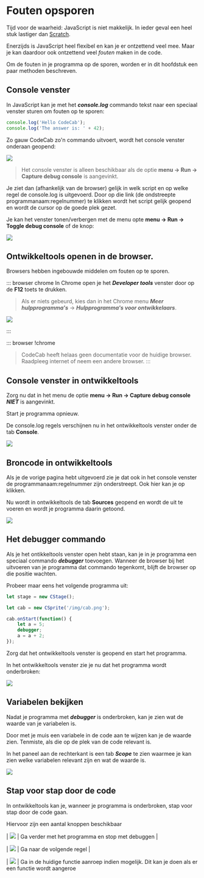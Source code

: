 # Fouten opsporen

Tijd voor de waarheid: JavaScript is niet makkelijk. In ieder geval een heel stuk lastiger dan [Scratch](https://scratch.mit.edu).

Enerzijds is JavaScript heel flexibel en kan je er ontzettend veel mee. Maar je kan daardoor ook ontzettend veel
_fouten_ maken in de code.

Om de fouten in je programma op de sporen, worden er in dit hoofdstuk een paar methoden beschreven.


## Console venster

In JavaScript kan je met het ___console.log___ commando tekst naar een speciaal venster sturen om fouten op te sporen:


```js
console.log('Hello CodeCab');
console.log('The answer is: ' + 42);
```


Zo gauw CodeCab zo'n commando uitvoert, wordt het console venster onderaan geopend:

![](doc/img/consolelog.png)

> Het console venster is alleen beschikbaar als de optie __menu -> Run -> Capture debug console__ is aangevinkt.

Je ziet dan (afhankelijk van de browser) gelijk in welk script en op welke regel
de console.log is uitgevoerd. Door op die link (de ondstreepte programmanaam:regelnummer) te klikken wordt het script gelijk geopend
en wordt de cursor op de goede plek gezet.

Je kan het venster tonen/verbergen met de menu opte __menu -> Run -> Toggle debug console__ of de knop:

![](doc/img/consolelog_button.png)

## Ontwikkeltools openen in de browser.

Browsers hebben ingebouwde middelen om fouten op te sporen.

::: browser chrome
In Chrome open je het ___Developer tools___ venster door op de __F12__ toets te drukken.

> Als er niets gebeurd, kies dan in het Chrome menu ___Meer hulpprogramma's___ -> ___Hulpprogramma's voor ontwikkelaars___.

![](doc/img/developer-tools.png)


:::

::: browser !chrome
> CodeCab heeft helaas geen documentatie voor de huidige browser.
Raadpleeg internet of neem een andere browser.
:::

## Console venster in ontwikkeltools

Zorg nu dat in het menu de optie __menu -> Run -> Capture debug console__ ___NIET___ is aangevinkt.

Start je programma opnieuw.

De console.log regels verschijnen nu in het ontwikkeltools venster onder de tab __Console__.

![](doc/img/developer-tools-console.png)

## Broncode in ontwikkeltools

Als je de vorige pagina hebt uitgevoerd zie je dat ook in het console venster de programmanaam:regelnummer zijn onderstreept.
Ook hier kan je op klikken.

Nu wordt in ontwikkeltools de tab __Sources__ geopend en wordt de uit te voeren en wordt je programma daarin getoond.

![](doc/img/developer-tools-sources.png)

## Het debugger commando

Als je het ontikkeltools venster open hebt staan, kan je in je programma een speciaal commando ___debugger___ toevoegen. Wanneer de browser
bij het uitvoeren van je programma dat commando tegenkomt, blijft de browser op die positie wachten.

Probeer maar eens het volgende programma uit:

```js
let stage = new CStage();

let cab = new CSprite('/img/cab.png');

cab.onStart(function() {
	let a = 5;
	debugger;
	a = a + 2;
});
```


Zorg dat het ontwikkeltools venster is geopend en start het programma.

In het ontwikkeltools venster zie je nu dat het programma wordt onderbroken:

![](doc/img/developer-tools-debugger.png)

## Variabelen bekijken

Nadat je programma met ___debugger___ is onderbroken, kan je zien wat de waarde van je variabelen is.

Door met je muis een variabele in de code aan te wijzen kan je de waarde zien. Tenmiste, als die op de plek van de code relevant is.

In het paneel aan de rechterkant is een tab ___Scope___ te zien waarmee je kan zien welke variabelen relevant zijn en wat de waarde is.

![](doc/img/developer-tools-variables.png)

## Stap voor stap door de code

In ontwikkeltools kan je, wanneer je programma is onderbroken, stap voor stap door de code gaan.

Hiervoor zijn een aantal knoppen beschikbaar

| ![](doc/img/developer-tools-resumecode.png) | Ga verder met het programma en stop met debuggen |

| ![](doc/img/developer-tools-stepcode.png) | Ga naar de volgende regel |

| ![](doc/img/developer-tools-stepintocode.png) | Ga in de huidige functie aanroep indien mogelijk. Dit kan je doen als er een functie wordt aangeroe




